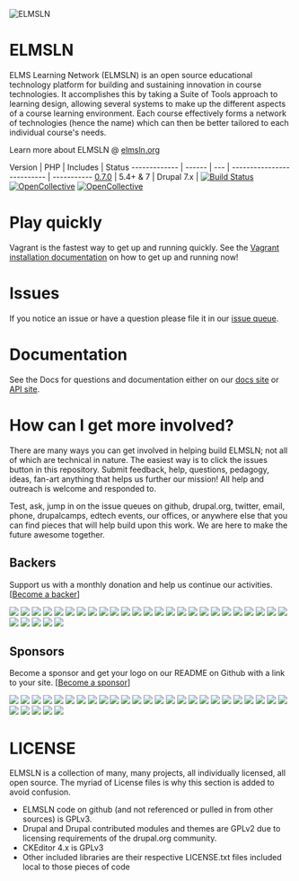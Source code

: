 ![ELMSLN](https://raw.githubusercontent.com/elmsln/elmsln/master/docs/assets/snowflake-with-text.png "ELMS Learning Network")

ELMSLN
==============
ELMS Learning Network (ELMSLN) is an open source educational technology platform for building and sustaining innovation in course technologies. It accomplishes this by taking a Suite of Tools approach to learning design, allowing several systems to make up the different aspects of a course learning environment.  Each course effectively forms a network of technologies (hence the name) which can then be better tailored to each individual course's needs.

Learn more about ELMSLN @ [elmsln.org](https://www.elmsln.org/)

Version | PHP | Includes | Status
------------- | ------  | --- | -------------------------- | -----------
[0.7.0](https://github.com/elmsln/elmsln/archive/0.7.0.zip)  | 5.4+ & 7 | Drupal 7.x | [![Build Status](https://travis-ci.org/elmsln/elmsln.svg?branch=master)](https://travis-ci.org/elmsln/elmsln) [![OpenCollective](https://opencollective.com/elmsln/backers/badge.svg)](#backers) [![OpenCollective](https://opencollective.com/elmsln/sponsors/badge.svg)](#sponsors)

Play quickly
==============
Vagrant is the fastest way to get up and running quickly. See the [Vagrant installation documentation](https://elmsln.readthedocs.io/en/latest/development/Vagrant-Step-by-Step-setup/) on how to get up and running now!

Issues
==============
If you notice an issue or have a question please file it in our [issue queue](https://github.com/elmsln/elmsln/issues).

Documentation
==============
See the Docs for questions and documentation either on our [docs site](https://elmsln.readthedocs.io/en/latest/) or [API site](http://api.elmsln.org).

How can I get more involved?
==============
There are many ways you can get involved in helping build ELMSLN; not all of which are technical in nature. The easiest way is to click the issues button in this repository. Submit feedback, help, questions, pedagogy, ideas, fan-art anything that helps us further our mission! All help and outreach is welcome and responded to.

Test, ask, jump in on the issue queues on github, drupal.org, twitter, email, phone, drupalcamps, edtech events, our offices, or anywhere else that you can find pieces that will help build upon this work. We are here to make the future awesome together.

## Backers
Support us with a monthly donation and help us continue our activities. [[Become a backer](https://opencollective.com/elmsln#backer)]

<a href="https://opencollective.com/elmsln/backer/0/website" target="_blank"><img src="https://opencollective.com/elmsln/backer/0/avatar.svg"></a>
<a href="https://opencollective.com/elmsln/backer/1/website" target="_blank"><img src="https://opencollective.com/elmsln/backer/1/avatar.svg"></a>
<a href="https://opencollective.com/elmsln/backer/2/website" target="_blank"><img src="https://opencollective.com/elmsln/backer/2/avatar.svg"></a>
<a href="https://opencollective.com/elmsln/backer/3/website" target="_blank"><img src="https://opencollective.com/elmsln/backer/3/avatar.svg"></a>
<a href="https://opencollective.com/elmsln/backer/4/website" target="_blank"><img src="https://opencollective.com/elmsln/backer/4/avatar.svg"></a>
<a href="https://opencollective.com/elmsln/backer/5/website" target="_blank"><img src="https://opencollective.com/elmsln/backer/5/avatar.svg"></a>
<a href="https://opencollective.com/elmsln/backer/6/website" target="_blank"><img src="https://opencollective.com/elmsln/backer/6/avatar.svg"></a>
<a href="https://opencollective.com/elmsln/backer/7/website" target="_blank"><img src="https://opencollective.com/elmsln/backer/7/avatar.svg"></a>
<a href="https://opencollective.com/elmsln/backer/8/website" target="_blank"><img src="https://opencollective.com/elmsln/backer/8/avatar.svg"></a>
<a href="https://opencollective.com/elmsln/backer/9/website" target="_blank"><img src="https://opencollective.com/elmsln/backer/9/avatar.svg"></a>
<a href="https://opencollective.com/elmsln/backer/10/website" target="_blank"><img src="https://opencollective.com/elmsln/backer/10/avatar.svg"></a>
<a href="https://opencollective.com/elmsln/backer/11/website" target="_blank"><img src="https://opencollective.com/elmsln/backer/11/avatar.svg"></a>
<a href="https://opencollective.com/elmsln/backer/12/website" target="_blank"><img src="https://opencollective.com/elmsln/backer/12/avatar.svg"></a>
<a href="https://opencollective.com/elmsln/backer/13/website" target="_blank"><img src="https://opencollective.com/elmsln/backer/13/avatar.svg"></a>
<a href="https://opencollective.com/elmsln/backer/14/website" target="_blank"><img src="https://opencollective.com/elmsln/backer/14/avatar.svg"></a>
<a href="https://opencollective.com/elmsln/backer/15/website" target="_blank"><img src="https://opencollective.com/elmsln/backer/15/avatar.svg"></a>
<a href="https://opencollective.com/elmsln/backer/16/website" target="_blank"><img src="https://opencollective.com/elmsln/backer/16/avatar.svg"></a>
<a href="https://opencollective.com/elmsln/backer/17/website" target="_blank"><img src="https://opencollective.com/elmsln/backer/17/avatar.svg"></a>
<a href="https://opencollective.com/elmsln/backer/18/website" target="_blank"><img src="https://opencollective.com/elmsln/backer/18/avatar.svg"></a>
<a href="https://opencollective.com/elmsln/backer/19/website" target="_blank"><img src="https://opencollective.com/elmsln/backer/19/avatar.svg"></a>
<a href="https://opencollective.com/elmsln/backer/20/website" target="_blank"><img src="https://opencollective.com/elmsln/backer/20/avatar.svg"></a>
<a href="https://opencollective.com/elmsln/backer/21/website" target="_blank"><img src="https://opencollective.com/elmsln/backer/21/avatar.svg"></a>
<a href="https://opencollective.com/elmsln/backer/22/website" target="_blank"><img src="https://opencollective.com/elmsln/backer/22/avatar.svg"></a>
<a href="https://opencollective.com/elmsln/backer/23/website" target="_blank"><img src="https://opencollective.com/elmsln/backer/23/avatar.svg"></a>
<a href="https://opencollective.com/elmsln/backer/24/website" target="_blank"><img src="https://opencollective.com/elmsln/backer/24/avatar.svg"></a>
<a href="https://opencollective.com/elmsln/backer/25/website" target="_blank"><img src="https://opencollective.com/elmsln/backer/25/avatar.svg"></a>
<a href="https://opencollective.com/elmsln/backer/26/website" target="_blank"><img src="https://opencollective.com/elmsln/backer/26/avatar.svg"></a>
<a href="https://opencollective.com/elmsln/backer/27/website" target="_blank"><img src="https://opencollective.com/elmsln/backer/27/avatar.svg"></a>
<a href="https://opencollective.com/elmsln/backer/28/website" target="_blank"><img src="https://opencollective.com/elmsln/backer/28/avatar.svg"></a>
<a href="https://opencollective.com/elmsln/backer/29/website" target="_blank"><img src="https://opencollective.com/elmsln/backer/29/avatar.svg"></a>

## Sponsors
Become a sponsor and get your logo on our README on Github with a link to your site. [[Become a sponsor](https://opencollective.com/elmsln#sponsor)]

<a href="https://opencollective.com/elmsln/sponsor/0/website" target="_blank"><img src="https://opencollective.com/elmsln/sponsor/0/avatar.svg"></a>
<a href="https://opencollective.com/elmsln/sponsor/1/website" target="_blank"><img src="https://opencollective.com/elmsln/sponsor/1/avatar.svg"></a>
<a href="https://opencollective.com/elmsln/sponsor/2/website" target="_blank"><img src="https://opencollective.com/elmsln/sponsor/2/avatar.svg"></a>
<a href="https://opencollective.com/elmsln/sponsor/3/website" target="_blank"><img src="https://opencollective.com/elmsln/sponsor/3/avatar.svg"></a>
<a href="https://opencollective.com/elmsln/sponsor/4/website" target="_blank"><img src="https://opencollective.com/elmsln/sponsor/4/avatar.svg"></a>
<a href="https://opencollective.com/elmsln/sponsor/5/website" target="_blank"><img src="https://opencollective.com/elmsln/sponsor/5/avatar.svg"></a>
<a href="https://opencollective.com/elmsln/sponsor/6/website" target="_blank"><img src="https://opencollective.com/elmsln/sponsor/6/avatar.svg"></a>
<a href="https://opencollective.com/elmsln/sponsor/7/website" target="_blank"><img src="https://opencollective.com/elmsln/sponsor/7/avatar.svg"></a>
<a href="https://opencollective.com/elmsln/sponsor/8/website" target="_blank"><img src="https://opencollective.com/elmsln/sponsor/8/avatar.svg"></a>
<a href="https://opencollective.com/elmsln/sponsor/9/website" target="_blank"><img src="https://opencollective.com/elmsln/sponsor/9/avatar.svg"></a>
<a href="https://opencollective.com/elmsln/sponsor/10/website" target="_blank"><img src="https://opencollective.com/elmsln/sponsor/10/avatar.svg"></a>
<a href="https://opencollective.com/elmsln/sponsor/11/website" target="_blank"><img src="https://opencollective.com/elmsln/sponsor/11/avatar.svg"></a>
<a href="https://opencollective.com/elmsln/sponsor/12/website" target="_blank"><img src="https://opencollective.com/elmsln/sponsor/12/avatar.svg"></a>
<a href="https://opencollective.com/elmsln/sponsor/13/website" target="_blank"><img src="https://opencollective.com/elmsln/sponsor/13/avatar.svg"></a>
<a href="https://opencollective.com/elmsln/sponsor/14/website" target="_blank"><img src="https://opencollective.com/elmsln/sponsor/14/avatar.svg"></a>
<a href="https://opencollective.com/elmsln/sponsor/15/website" target="_blank"><img src="https://opencollective.com/elmsln/sponsor/15/avatar.svg"></a>
<a href="https://opencollective.com/elmsln/sponsor/16/website" target="_blank"><img src="https://opencollective.com/elmsln/sponsor/16/avatar.svg"></a>
<a href="https://opencollective.com/elmsln/sponsor/17/website" target="_blank"><img src="https://opencollective.com/elmsln/sponsor/17/avatar.svg"></a>
<a href="https://opencollective.com/elmsln/sponsor/18/website" target="_blank"><img src="https://opencollective.com/elmsln/sponsor/18/avatar.svg"></a>
<a href="https://opencollective.com/elmsln/sponsor/19/website" target="_blank"><img src="https://opencollective.com/elmsln/sponsor/19/avatar.svg"></a>
<a href="https://opencollective.com/elmsln/sponsor/20/website" target="_blank"><img src="https://opencollective.com/elmsln/sponsor/20/avatar.svg"></a>
<a href="https://opencollective.com/elmsln/sponsor/21/website" target="_blank"><img src="https://opencollective.com/elmsln/sponsor/21/avatar.svg"></a>
<a href="https://opencollective.com/elmsln/sponsor/22/website" target="_blank"><img src="https://opencollective.com/elmsln/sponsor/22/avatar.svg"></a>
<a href="https://opencollective.com/elmsln/sponsor/23/website" target="_blank"><img src="https://opencollective.com/elmsln/sponsor/23/avatar.svg"></a>
<a href="https://opencollective.com/elmsln/sponsor/24/website" target="_blank"><img src="https://opencollective.com/elmsln/sponsor/24/avatar.svg"></a>
<a href="https://opencollective.com/elmsln/sponsor/25/website" target="_blank"><img src="https://opencollective.com/elmsln/sponsor/25/avatar.svg"></a>
<a href="https://opencollective.com/elmsln/sponsor/26/website" target="_blank"><img src="https://opencollective.com/elmsln/sponsor/26/avatar.svg"></a>
<a href="https://opencollective.com/elmsln/sponsor/27/website" target="_blank"><img src="https://opencollective.com/elmsln/sponsor/27/avatar.svg"></a>
<a href="https://opencollective.com/elmsln/sponsor/28/website" target="_blank"><img src="https://opencollective.com/elmsln/sponsor/28/avatar.svg"></a>
<a href="https://opencollective.com/elmsln/sponsor/29/website" target="_blank"><img src="https://opencollective.com/elmsln/sponsor/29/avatar.svg"></a>

LICENSE
==============
ELMSLN is a collection of many, many projects, all individually licensed, all open source. The myriad of License files is why this section is added to avoid confusion.

- ELMSLN code on github (and not referenced or pulled in from other sources) is GPLv3.
- Drupal and Drupal contributed modules and themes are GPLv2 due to licensing requirements of the drupal.org community.
- CKEditor 4.x is GPLv3
- Other included libraries are their respective LICENSE.txt files included local to those pieces of code
